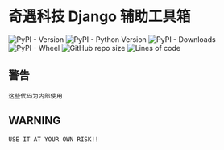 # 奇遇科技 Django 辅助工具箱

![PyPI - Version](https://img.shields.io/pypi/v/django-qiyu-utils)
![PyPI - Python Version](https://img.shields.io/pypi/pyversions/django-qiyu-utils)
![PyPI - Downloads](https://img.shields.io/pypi/dm/django-qiyu-utils)
![PyPI - Wheel](https://img.shields.io/pypi/wheel/django-qiyu-utils)
![GitHub repo size](https://img.shields.io/github/repo-size/qiyutechdev/django-qiyu-utils)
![Lines of code](https://img.shields.io/tokei/lines/github/qiyutechdev/django-qiyu-utils)

## 警告

    这些代码为内部使用

## WARNING

    USE IT AT YOUR OWN RISK!!
